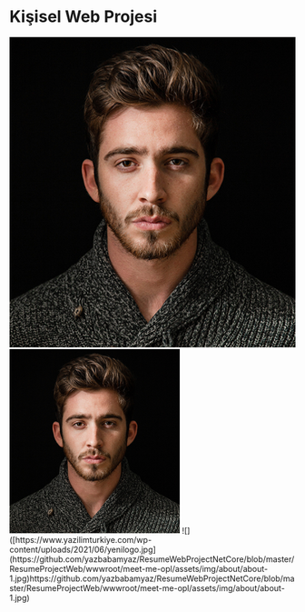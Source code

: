 # Kişisel Web Projesi
<img src="https://github.com/yazbabamyaz/ResumeWebProjectNetCore/blob/master/ResumeProjectWeb/wwwroot/meet-me-opl/assets/img/about/about-1.jpg">
<img src="ResumeProjectWeb/wwwroot/meet-me-opl/assets/img/about/about-1.jpg" alt="alt yazı" width="300">
![]([https://www.yazilimturkiye.com/wp-content/uploads/2021/06/yenilogo.jpg](https://github.com/yazbabamyaz/ResumeWebProjectNetCore/blob/master/ResumeProjectWeb/wwwroot/meet-me-opl/assets/img/about/about-1.jpg)https://github.com/yazbabamyaz/ResumeWebProjectNetCore/blob/master/ResumeProjectWeb/wwwroot/meet-me-opl/assets/img/about/about-1.jpg)

